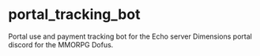 # portal_tracking_bot
Portal use and payment tracking bot for the Echo server Dimensions portal discord for the MMORPG Dofus.
